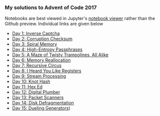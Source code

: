 ### My solutions to Advent of Code 2017

Notebooks are best viewed in Jupyter's [notebook viewer](http://nbviewer.jupyter.org/) rather than the Github preview. Individual links are given below

- [Day 1: Inverse Captcha](http://nbviewer.jupyter.org/github/jrdurrant/adventofcode/blob/master/Day1.ipynb)
- [Day 2: Corruption Checksum](http://nbviewer.jupyter.org/github/jrdurrant/adventofcode/blob/master/Day2.ipynb)
- [Day 3: Spiral Memory](http://nbviewer.jupyter.org/github/jrdurrant/adventofcode/blob/master/Day3.ipynb)
- [Day 4: High-Entropy Passphrases](http://nbviewer.jupyter.org/github/jrdurrant/adventofcode/blob/master/Day4.ipynb)
- [Day 5: A Maze of Twisty Trampolines, All Alike](http://nbviewer.jupyter.org/github/jrdurrant/adventofcode/blob/master/Day5.ipynb)
- [Day 6: Memory Reallocation](http://nbviewer.jupyter.org/github/jrdurrant/adventofcode/blob/master/Day6.ipynb)
- [Day 7: Recursive Circus](http://nbviewer.jupyter.org/github/jrdurrant/adventofcode/blob/master/Day7.ipynb)
- [Day 8: I Heard You Like Registers](http://nbviewer.jupyter.org/github/jrdurrant/adventofcode/blob/master/Day8.ipynb)
- [Day 9: Stream Processing](http://nbviewer.jupyter.org/github/jrdurrant/adventofcode/blob/master/Day9.ipynb)
- [Day 10: Knot Hash](http://nbviewer.jupyter.org/github/jrdurrant/adventofcode/blob/master/Day10.ipynb)
- [Day 11: Hex Ed](http://nbviewer.jupyter.org/github/jrdurrant/adventofcode/blob/master/Day11.ipynb)
- [Day 12: Digital Plumber](http://nbviewer.jupyter.org/github/jrdurrant/adventofcode/blob/master/Day12.ipynb)
- [Day 13: Packet Scanners](http://nbviewer.jupyter.org/github/jrdurrant/adventofcode/blob/master/Day13.ipynb)
- [Day 14: Disk Defragmentation](http://nbviewer.jupyter.org/github/jrdurrant/adventofcode/blob/master/Day14.ipynb)
- [Day 15: Dueling Generators](http://nbviewer.jupyter.org/github/jrdurrant/adventofcode/blob/master/Day15.ipynb))
